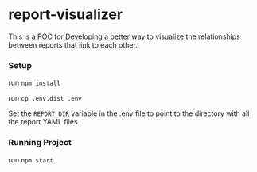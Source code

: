 # report-visualizer
This is a POC for Developing a better way to visualize the relationships between reports that link to each other.

### Setup
run `npm install`  

run `cp .env.dist .env`  

Set the `REPORT_DIR` variable in the .env file to point to the directory with all the report YAML files

### Running Project
run `npm start`

